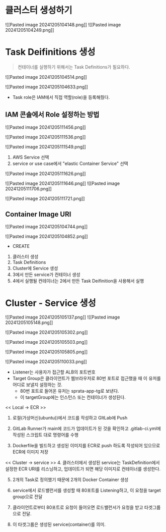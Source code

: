# 클러스터 생성하기
![[Pasted image 20241205104148.png]]
![[Pasted image 20241205104249.png]]

# Task Deifinitions 생성

> 컨테이너를 실행하기 위해서는 Task Definitions가 필요하다.

![[Pasted image 20241205104514.png]]

![[Pasted image 20241205104633.png]]
- Task role은 IAM에서 직접 역할(role)을 등록해줬다.

## IAM 콘솔에서 Role 설정하는 방법
![[Pasted image 20241205111456.png]]

![[Pasted image 20241205111536.png]]

![[Pasted image 20241205111549.png]]
1. AWS Service 선택
2. service or use case에서 "elastic Container Service" 선택

![[Pasted image 20241205111626.png]]

![[Pasted image 20241205111646.png]]
![[Pasted image 20241205111706.png]]

![[Pasted image 20241205111721.png]]





## Container Image URI

![[Pasted image 20241205104744.png]]

![[Pasted image 20241205104852.png]]
- CREATE

1. 클러스터 생성
2. Task Definitions
3. Cluster에 Service 생성
4. 3에서 만든 service가 컨테이너 생성
5. 4에서 실행될 컨테이너는 2에서 만든 Task Deifinition을 사용해서 실행


# Cluster - Service 생성
![[Pasted image 20241205105137.png]]
![[Pasted image 20241205105148.png]]

![[Pasted image 20241205105302.png]]

![[Pasted image 20241205105503.png]]


![[Pasted image 20241205105805.png]]


![[Pasted image 20241205110033.png]]

- Listener는 사용자가 접근할 ALB의 포트번호
- Target Group은 클라이언트가 웹브라우저로 80번 포트로 접근했을 때
  이 유저를 어디로 보낼지 설정하는 것.
	- 80번 포트로 들어온 유저는 sprata-app-tg로 보낸다.
	- 이 targetGroup에는 인스턴스 또는 컨테이너가 생성된다.


<< Local -> ECR >>
1. 로컬(가상머신(ubuntu))에서 코드를 작성하고 GltLab에 Push

2. GitLab Runner가 main에 코드가 업데이트가 된 것을 확인하고 .gitlab-ci.yml에 작성된 스크립트 대로 명령어를 수행

3. Dockerfile을 빌드하고 생성된 이미지를 ECR로 push 하도록 작성되어 있으므로 ECR에 이미지 저장

<< Cluster -> service >>
4. 클러스터에서 생성된 service는 TaskDefinition에서 설정한 ECR URI를 리스닝하고, 업데이트가 되면 해당 이미지로 컨테이너를 생성한다.

5. 2개의 Task로 정의했기 때문에 2개의 Docker Container 생성

6. service에서 로드밸런서를 생성할 때 80포트를 Listening하고, 이 요청을 target group으로 전달

7. 클라이언트로부터 80포트로 요청이 들어오면 로드밸런서가 요청을 받고 타겟그룹으로 전달.

8. 이 타겟그룹은 생성된 service(container)를 의미.
